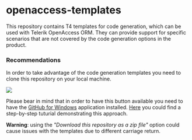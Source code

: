 openaccess-templates
====================

This repository contains T4 templates for code generation, which can be used with Telerik OpenAccess ORM. They can provide support for specific scenarios that are not covered by the code generation options in the product.

### Recommendations ###

In order to take advantage of the code generation templates you need to clone this repository on your local machine.

![](http://windows.github.com/images/clone-in-windows.png)

Please bear in mind that in order to have this button available you need to have the <a href="http://windows.github.com" target="_blank">GitHub for Windows</a> application installed. <a href="https://github.com/blog/1127-github-for-windows" target="_blank">Here</a> you could find a step-by-step tuturial demonstrating this approach.

**Warning**: using the *"Download this repository as a zip file"* option could cause issues with the templates due to different carriage return.
